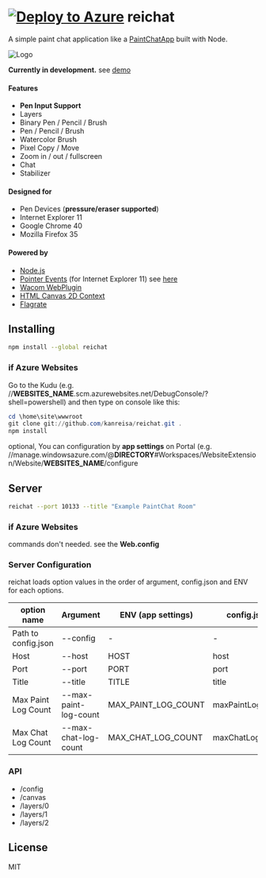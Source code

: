 # [![Deploy to Azure](http://azuredeploy.net/deploybutton.png)](https://azuredeploy.net/) reichat
A simple paint chat application like a [PaintChatApp](http://hp.vector.co.jp/authors/VA016309/paintchat/download.html) built with Node.

![Logo](https://yabumi.cc/14b08e54b51e2abe7c7a55c7.svg)

**Currently in development.** see [demo](https://reichat-dev.azurewebsites.net/)

#### Features
* **Pen Input Support**
* Layers
* Binary Pen / Pencil / Brush
* Pen / Pencil / Brush
* Watercolor Brush
* Pixel Copy / Move
* Zoom in / out / fullscreen
* Chat
* Stabilizer

#### Designed for
* Pen Devices (**pressure/eraser supported**)
* Internet Explorer 11
* Google Chrome 40
* Mozilla Firefox 35

#### Powered by
* [Node.js](http://nodejs.org/)
* [Pointer Events](http://www.w3.org/TR/pointerevents/) (for Internet Explorer 11) see [here](https://msdn.microsoft.com/en-us/library/ie/dn433244(v=vs.85).aspx)
* [Wacom WebPlugin](http://www.wacomeng.com/web/)
* [HTML Canvas 2D Context](http://www.w3.org/TR/2dcontext/)
* [Flagrate](https://flagrate.org/)

## Installing
```bash
npm install --global reichat
```

### if Azure Websites
Go to the Kudu (e.g. //**WEBSITES_NAME**.scm.azurewebsites.net/DebugConsole/?shell=powershell) and then type on console like this:
```powershell
cd \home\site\wwwroot
git clone git://github.com/kanreisa/reichat.git .
npm install
```
optional, You can configuration by **app settings** on Portal (e.g. //manage.windowsazure.com/@**DIRECTORY**#Workspaces/WebsiteExtension/Website/**WEBSITES_NAME**/configure

## Server
```bash
reichat --port 10133 --title "Example PaintChat Room"
```
### if Azure Websites
commands don't needed. see the **Web.config**

### Server Configuration
reichat loads option values in the order of argument, config.json and ENV for each options.

option name         | Argument              | ENV (app settings)  | config.json      | default value
--------------------|-----------------------|---------------------|------------------|--------------
Path to config.json | --config              | -                   | -                | -
Host                | --host                | HOST                | host             | 0.0.0.0
Port                | --port                | PORT                | port             | 10133
Title               | --title               | TITLE               | title            | reichat
Max Paint Log Count | --max-paint-log-count | MAX_PAINT_LOG_COUNT | maxPaintLogCount | 2000
Max Chat Log Count  | --max-chat-log-count  | MAX_CHAT_LOG_COUNT  | maxChatLogCount  | 200

### API
* /config
* /canvas
* /layers/0
* /layers/1
* /layers/2

## License
MIT
